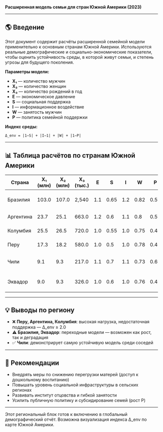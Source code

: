 **Расширенная модель семьи для стран Южной Америки (2023)**

---

## 🌎 Введение

Этот документ содержит расчёты расширенной семейной модели применительно к основным странам Южной Америки. Используются реальные демографические и социально-экономические показатели, чтобы оценить устойчивость среды, в которой живут семьи, и степень угрозы для будущего поколения.

**Параметры модели:**
- **X₁** — количество мужчин
- **X₂** — количество женщин
- **X₃** — количество рождений в год
- **E** — экономическое давление
- **S** — социальная поддержка
- **I** — информационное воздействие
- **W** — занятость мужчин
- **P** — политика семейной поддержки

**Индекс среды:**
```
Δ_env = |1−S| + |I−1| + |W| + |1−P|
```

---

## 📊 Таблица расчётов по странам Южной Америки

| Страна       | X₁ (млн) | X₂ (млн) | X₃ (тыс.) | E   | S   | I   | W   | P   | Δ_env | Комментарий                              |
|--------------|----------|----------|-----------|-----|-----|-----|-----|-----|--------|------------------------------------------|
| Бразилия     | 103.0    | 107.0    | 2,540     | 1.1 | 0.65| 1.2 | 0.82| 0.55| 1.98   | Рост урбанизации, перегрузка женщин       |
| Аргентина    | 23.7     | 25.1     | 663.0     | 1.2 | 0.6 | 1.1 | 0.8 | 0.5 | 2.0    | Соцподдержка не догоняет нужды            |
| Колумбия     | 25.5     | 26.5     | 720.0     | 1.0 | 0.55| 1.0 | 0.75| 0.45| 2.0    | Молодыe семьи — слабые институты          |
| Перу         | 17.3     | 18.2     | 580.0     | 1.0 | 0.5 | 1.0 | 0.78| 0.4 | 2.1    | Недостаточная инфраструктура              |
| Чили         | 9.1      | 9.3      | 217.0     | 1.1 | 0.7 | 1.1 | 0.73| 0.6 | 1.57   | Наиболее сбалансированная среда           |
| Эквадор      | 9.0      | 9.3      | 326.0     | 1.0 | 0.6 | 1.0 | 0.76| 0.45| 1.99   | Стабильность возможна при росте S и P     |

---

## 💡 Выводы по региону

- ❌ **Перу, Аргентина, Колумбия**: высокая нагрузка, недостаточная поддержка — Δ_env ≥ 2.0
- ⚠️ **Бразилия, Эквадор**: переходные модели — возможен как рост, так и деградация
- ✅ **Чили**: демонстрирует самую устойчивую модель среди соседей

---

## 📆 Рекомендации

- Внедрять меры по снижению перегрузки матерей (доступ к дошкольному воспитанию)
- Повышать уровень социальной инфраструктуры в сельских регионах
- Развивать институт отцовства и гибкой занятости
- Усилить публичную политику и субсидирование семей (рост P)

---

Этот региональный блок готов к включению в глобальный демографический отчёт. Возможна визуализация индекса Δ_env по карте Южной Америки.

